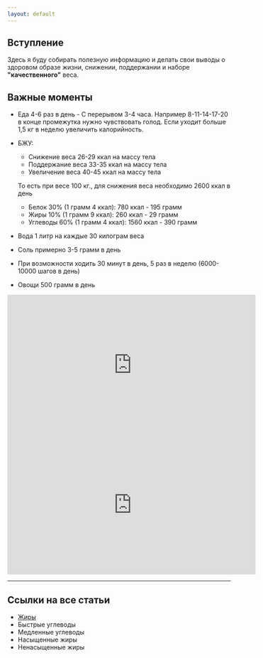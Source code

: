 ```yaml
---
layout: default
---
```


## Вступление
Здесь я буду собирать полезную информацию и делать свои выводы о здоровом образе жизни, снижении, поддержании и наборе **"качественного"** веса.

## Важные моменты
- Еда 4-6 раз в день - С перерывом 3-4 часа. Например 8-11-14-17-20 в конце промежутка нужно чувствовать голод. Если уходит больше 1,5 кг в неделю увеличить калорийность.
- БЖУ:
	* Снижение веса 26-29 ккал на массу тела
	* Поддержание веса 33-35 ккал на массу тела
	* Увеличение веса 40-45 ккал на массу тела
	
	То есть при весе 100 кг., для снижения веса необходимо 2600 ккал в день
	* Белок 30% (1 грамм 4 ккал): 780 ккал - 195 грамм
	* Жиры 10% (1 грамм 9 ккал): 260 ккал - 29 грамм
	* Углеводы 60% (1 грамм 4 ккал): 1560 ккал - 390 грамм


- Вода 1 литр на каждые 30 килограм веса
- Соль примерно 3-5 грамм в день
- При возможности ходить 30 минут в день, 5 раз в неделю (6000-10000 шагов в день)
- Овощи 500 грамм в день

<iframe width="560" height="315" src="https://www.youtube.com/embed/lnnl7Jyf3hU?controls=0" frameborder="0" allow="accelerometer; autoplay; encrypted-media; gyroscope; picture-in-picture" allowfullscreen></iframe>

<iframe width="560" height="315" src="https://www.youtube.com/embed/dzISo0D7HJI?controls=0" frameborder="0" allow="accelerometer; autoplay; encrypted-media; gyroscope; picture-in-picture" allowfullscreen></iframe>

---

## Ссылки на все статьи
- [Жиры](./fat.md)
- Быстрые углеводы
- Медленные углеводы
- Насыщенные жиры
- Ненасыщенные жиры
